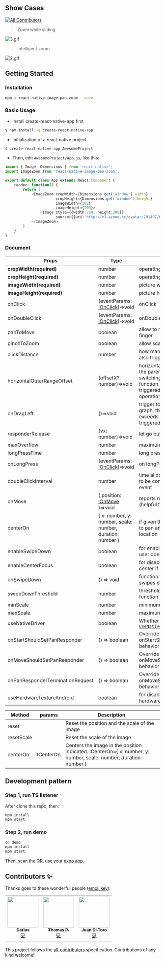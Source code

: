 ## Show Cases
<!-- ALL-CONTRIBUTORS-BADGE:START - Do not remove or modify this section -->
[![All Contributors](https://img.shields.io/badge/all_contributors-3-orange.svg?style=flat-square)](#contributors-)
<!-- ALL-CONTRIBUTORS-BADGE:END -->

> Zoom while sliding

![3.gif](https://cloud.githubusercontent.com/assets/7970947/18501092/87d5efe8-7a80-11e6-9234-516b2be1e729.gif)

> Intelligent zoom

![2.gif](https://cloud.githubusercontent.com/assets/7970947/18501091/87b14d8c-7a80-11e6-904d-8c434e1904ce.gif)

## Getting Started

### Installation

```bash
npm i react-native-image-pan-zoom --save
```

### Basic Usage

- Install create-react-native-app first

```bash
$ npm install -g create-react-native-app
```

- Initialization of a react-native project

```bash
$ create-react-native-app AwesomeProject
```

- Then, edit `AwesomeProject/App.js`, like this:

```typescript
import { Image, Dimensions } from 'react-native';
import ImageZoom from 'react-native-image-pan-zoom';

export default class App extends React.Component {
    render: function() {
        return (
            <ImageZoom cropWidth={Dimensions.get('window').width}
                       cropHeight={Dimensions.get('window').height}
                       imageWidth={200}
                       imageHeight={200}>
                <Image style={{width:200, height:200}}
                       source={{uri:'http://v1.qzone.cc/avatar/201407/07/00/24/53b9782c444ca987.jpg!200x200.jpg'}}/>
            </ImageZoom>
        )
    }
}
```

### Document

| Props | Type | Description | DefaultValue |
| --- | --- | --- | --- |
| **cropWidth(required)** | number | operating area width | 100 |
| **cropHeight(required)** | number | operating area height | 100 |
| **imageWidth(required)** | number | picture width | 100 |
| **imageHeight(required)** | number | picture height | 100 |
| onClick | (eventParams: [IOnClick](https://github.com/ascoders/react-native-image-zoom/blob/master/src/image-zoom/image-zoom.type.ts))=>void | onClick | ()=>{} |
| onDoubleClick | (eventParams: [IOnClick](https://github.com/ascoders/react-native-image-zoom/blob/master/src/image-zoom/image-zoom.type.ts))=>void | onDoubleClick | ()=>{} |
| panToMove | boolean | allow to move picture with one finger | true |
| pinchToZoom | boolean | allow scale with two fingers | true |
| clickDistance | number | how many finger movement can also trigger `onClick` | 10 |
| horizontalOuterRangeOffset | (offsetX?: number)=>void | horizontal beyond the distance, the parent to do picture switching, you can listen to this function. When this function is triggered, you can do the switch operation | ()=>{} |
| onDragLeft | ()=>void | trigger to switch to the left of the graph, the left sliding speed exceeds the threshold when triggered | ()=>{} |
| responderRelease | (vx: number)=>void | let go but do not cancel | ()=>{} |
| maxOverflow | number | maximum sliding threshold | 100 |
| longPressTime | number | long press threshold | 800 |
| onLongPress | (eventParams: [IOnClick](https://github.com/ascoders/react-native-image-zoom/blob/master/src/image-zoom/image-zoom.type.ts))=>void | on longPress | ()=> {} |
| doubleClickInterval | number | time allocated for second click to be considered as doublClick event | 175 |
| onMove | ( position: [IOnMove](https://github.com/ascoders/react-native-image-zoom/blob/master/src/image-zoom/image-zoom.type.ts) )=>void | reports movement position data (helpful to build overlays) | ()=> {} |
| centerOn | { x: number, y: number, scale: number, duration: number } | if given this will cause the map to pan and zoom to the desired location | undefined |
| enableSwipeDown | boolean | for enabling vertical movement if user doesn't want it | false |
| enableCenterFocus | boolean | for disabling focus on image center if user doesn't want it | true |
| onSwipeDown | () => void | function that fires when user swipes down | null |
| swipeDownThreshold | number | threshold for firing swipe down function | 230 |
| minScale | number | minimum zoom scale | 0.6 |
| maxScale | number | maximum zoom scale | 10 |
| useNativeDriver | boolean | Whether to animate using [`useNativeDriver`](https://reactnative.dev/docs/animations#using-the-native-driver) | false |
| onStartShouldSetPanResponder | () => boolean | Override onStartShouldSetPanResponder behavior | () => true |
| onMoveShouldSetPanResponder | () => boolean | Override onMoveShouldSetPanResponder behavior | undefined |
| onPanResponderTerminationRequest | () => boolean | Override onMoveShouldSetPanResponder behavior | () => false |
| useHardwareTextureAndroid | boolean | for disabling rendering to hardware texture on Android | true |

| Method | params | Description |
| --- | --- | --- |
| reset |  | Reset the position and the scale of the image |
| resetScale |  | Reset the scale of the image |
| centerOn | ICenterOn | Centers the image in the position indicated. ICenterOn={ x: number, y: number, scale: number, duration: number } |

## Development pattern

### Step 1, run TS listener

After clone this repo, then:

```bash
npm install
npm start
```

### Step 2, run demo

```bash
cd demo
npm install
npm start
```

Then, scan the QR, use your [expo app](https://expo.io./).

## Contributors ✨

Thanks goes to these wonderful people ([emoji key](https://allcontributors.org/docs/en/emoji-key)):

<!-- ALL-CONTRIBUTORS-LIST:START - Do not remove or modify this section -->
<!-- prettier-ignore-start -->
<!-- markdownlint-disable -->
<table>
  <tr>
    <td align="center"><a href="http://kingdaro.net"><img src="https://avatars1.githubusercontent.com/u/19603573?v=4" width="100px;" alt=""/><br /><sub><b>Darius</b></sub></a><br /><a href="https://github.com/ascoders/react-native-image-zoom/commits?author=kingdaro" title="Code">💻</a></td>
    <td align="center"><a href="https://tpxp.ddns.net"><img src="https://avatars2.githubusercontent.com/u/7191841?v=4" width="100px;" alt=""/><br /><sub><b>Thomas P.</b></sub></a><br /><a href="https://github.com/ascoders/react-native-image-zoom/commits?author=TPXP" title="Code">💻</a></td>
    <td align="center"><a href="https://github.com/ditorojuan"><img src="https://avatars0.githubusercontent.com/u/22530892?v=4" width="100px;" alt=""/><br /><sub><b>Juan Di Toro</b></sub></a><br /><a href="https://github.com/ascoders/react-native-image-zoom/commits?author=ditorojuan" title="Code">💻</a></td>
  </tr>
</table>

<!-- markdownlint-enable -->
<!-- prettier-ignore-end -->
<!-- ALL-CONTRIBUTORS-LIST:END -->

This project follows the [all-contributors](https://github.com/all-contributors/all-contributors) specification. Contributions of any kind welcome!
